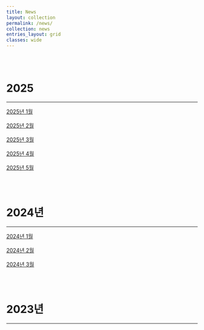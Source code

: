 ```yaml
---
title: News
layout: collection
permalink: /news/
collection: news
entries_layout: grid
classes: wide
---
```


<br><br>
# 2025
---
<a href="#" class="btn btn--success">2025년 1월</a>
<br>
<br>
<a href="#" class="btn btn--success">2025년 2월</a>
<br>
<br>
<a href="#" class="btn btn--success">2025년 3월</a>
<br>
<br>
<a href="#" class="btn btn--success">2025년 4월</a>
<br>
<br>
<a href="#" class="btn btn--success">2025년 5월</a>
<br>

<br><br>
# 2024년
---
<a href="https://bjlim413.github.io/news/2024/2024-11-15-news/" class="btn btn--success">2024년 1월</a>
<br>
<br>
<a href="#" class="btn btn--success">2024년 2월</a>
<br>
<br>
<a href="#" class="btn btn--success">2024년 3월</a>
<br>

<br><br>
# 2023년
---
